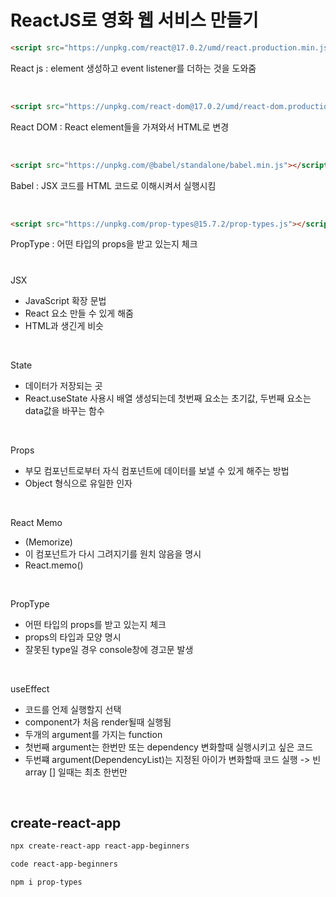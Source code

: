 <h1>ReactJS로 영화 웹 서비스 만들기</h1>

```html
<script src="https://unpkg.com/react@17.0.2/umd/react.production.min.js"></script>
```
React js : element 생성하고 event listener를 더하는 것을 도와줌

</br>

```html
<script src="https://unpkg.com/react-dom@17.0.2/umd/react-dom.production.min.js"></script>
```
React DOM : React element들을 가져와서 HTML로 변경 

</br>

```html
<script src="https://unpkg.com/@babel/standalone/babel.min.js"></script>
```
Babel : JSX 코드를 HTML 코드로 이해시켜서 실행시킴

</br>

```html
<script src="https://unpkg.com/prop-types@15.7.2/prop-types.js"></script>
```

PropType : 어떤 타입의 props을 받고 있는지 체크

<h1></h1>

JSX
- JavaScript 확장 문법
- React 요소 만들 수 있게 해줌
- HTML과 생긴게 비슷


</br>

State
- 데이터가 저장되는 곳 
- React.useState 사용시 배열 생성되는데 첫번째 요소는 초기값, 두번째 요소는 data값을 바꾸는 함수


</br>

Props
- 부모 컴포넌트로부터 자식 컴포넌트에 데이터를 보낼 수 있게 해주는 방법
- Object 형식으로 유일한 인자


</br>

React Memo
- (Memorize)
- 이 컴포넌트가 다시 그려지기를 원치 않음을 명시
- React.memo()


</br>

PropType
- 어떤 타입의 props를 받고 있는지 체크
- props의 타입과 모양 명시
- 잘못된 type일 경우 console창에 경고문 발생


</br>

useEffect
- 코드를 언제 실행할지 선택
- component가 처음 render될때 실행됨
- 두개의 argument를 가지는 function
- 첫번째 argument는 한번만 또는 dependency 변화할때 실행시키고 싶은 코드
- 두번쨰 argument(DependencyList)는 지정된 아이가 변화할때 코드 실행 -> 빈 array [] 일때는 최초 한번만 

</br>
<h2>create-react-app</h2>

```html
npx create-react-app react-app-beginners
```

```html
code react-app-beginners
```

```html
npm i prop-types
```
